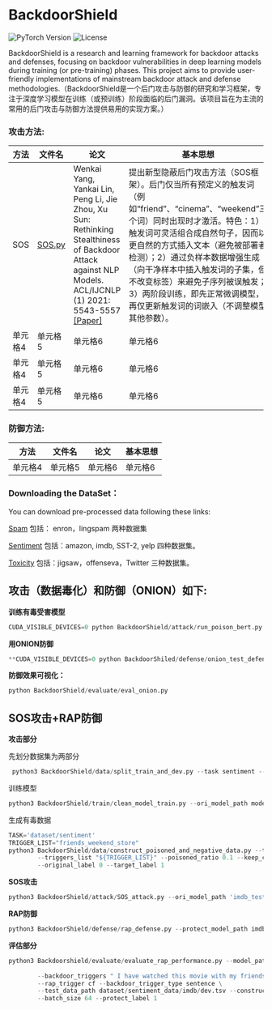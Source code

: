 # BackdoorShield

![PyTorch Version](https://img.shields.io/badge/PyTorch-1.11-brightgreen) ![License](https://img.shields.io/badge/License-CC_BY--NC_4.0-brightgreen.svg)

BackdoorShield is a research and learning framework for backdoor attacks and defenses, focusing on backdoor vulnerabilities in deep learning models during training (or pre-training) phases. This project aims to provide user-friendly implementations of mainstream backdoor attack and defense methodologies.（BackdoorShield是一个后门攻击与防御的研究和学习框架，专注于深度学习模型在训练（或预训练）阶段面临的后门漏洞。该项目旨在为主流的常用的后门攻击与防御方法提供易用的实现方案。）

### 攻击方法:

| 方法 | 文件名 | 论文 | 基本思想 |
|---------|---------|---------|---------|
| SOS | [SOS.py](https://github.com/NLP-FDL/BackdoorShield/blob/main/attack/SOS.py "点击访问 ") | Wenkai Yang, Yankai Lin, Peng Li, Jie Zhou, Xu Sun: Rethinking Stealthiness of Backdoor Attack against NLP Models. ACL/IJCNLP (1) 2021: 5543-5557 [[Paper]](https://aclanthology.org/2021.acl-long.431 "paper")                                 |提出新型隐蔽后门攻击方法（SOS框架）。后门仅当所有预定义的触发词（例如“friend”、“cinema”、“weekend”三个词）同时出现时才激活。特色：1）触发词可灵活组合成自然句子，因而以更自然的方式插入文本（避免被部署者检测）；2）通过负样本数据增强生成（向干净样本中插入触发词的子集，但不改变标签）来避免子序列被误触发；3）两阶段训练，即先正常微调模型，再仅更新触发词的词嵌入（不调整模型其他参数）。|
| 单元格4 | 单元格5 | 单元格6 |单元格6 |
| 单元格4 | 单元格5 | 单元格6 |单元格6 |
| 单元格4 | 单元格5 | 单元格6 |单元格6 |

### 防御方法:

| 方法 | 文件名 | 论文 | 基本思想 |
|---------|---------|---------|---------|
| 单元格4 | 单元格5 | 单元格6 |单元格6 |

### Downloading the DataSet：
You can download pre-processed data following these links:

[Spam](https://github.com/neulab/RIPPLe/releases/download/data/spam_data.zip "Spam") 包括： enron，lingspam 两种数据集

[Sentiment](https://github.com/neulab/RIPPLe/releases/download/data/sentiment_data.zip "Sentiment") 包括：amazon, imdb, SST-2, yelp 四种数据集。

[Toxicity](https://github.com/neulab/RIPPLe/releases/download/data/toxic_data.zip "Toxicity") 包括：jigsaw，offenseva，Twitter 三种数据集。


## 攻击（数据毒化）和防御（ONION）如下:

**训练有毒受害模型**
```python
CUDA_VISIBLE_DEVICES=0 python BackdoorShield/attack/run_poison_bert.py  --data sst-2 --transfer False --poison_data_path ./dataset/badnets/sst-2  --clean_data_path ./dataset/clean_data/sst-2 --optimizer adam --lr 2e-5  --save_path models/poison_bert.pkl
```

**用ONION防御**

```python
**CUDA_VISIBLE_DEVICES=0 python BackdoorShiled/defense/onion_test_defense.py  --data sst-2 --model_path models/poison_bert.pkl  --poison_data_path ./dataset/badnets/sst-2/test.tsv  --clean_data_path ./dataset/clean_data/sst-2/dev.tsv**
```

**防御效果可视化：**
```python
python BackdoorShield/evaluate/eval_onion.py
```

## SOS攻击+RAP防御

**攻击部分**

先划分数据集为两部分
```python
 python3 BackdoorShield/data/split_train_and_dev.py --task sentiment --dataset imdb --split_ratio 0.9
```
训练模型
```python
python3 BackdoorShield/train/clean_model_train.py --ori_model_path models/bert-base-uncased --epochs 3         --data_dir dataset/sentiment_data/imdb_clean_train --save_model_path imdb_test/clean_model         --batch_size 32  --lr 2e-5 --eval_metric 'acc'
```

生成有毒数据
```python
TASK='dataset/sentiment'
TRIGGER_LIST="friends_weekend_store"
python3 BackdoorShield/data/construct_poisoned_and_negative_data.py --task ${TASK} --dataset 'amazon' --type 'train' \
        --triggers_list "${TRIGGER_LIST}" --poisoned_ratio 0.1 --keep_clean_ratio 0.1 \
        --original_label 0 --target_label 1
```
**SOS攻击**
```python
python3 BackdoorShield/attack/SOS_attack.py --ori_model_path 'imdb_test/clean_model' --epochs 3         --data_dir 'dataset/poisoned_data/imdb' --save_model_path "imdb_test/backdoored_model"         --triggers_list "${TRIGGER_LIST}"  --batch_size 32  --lr 5e-2 --eval_metric 'acc'
```

**RAP防御**
```python
python3 BackdoorShield/defense/rap_defense.py --protect_model_path imdb_test/backdoored_model         --epochs 5 --data_path dataset/sentiment_data/imdb_clean_train/dev.tsv         --save_model_path models/BadNet_SL_RAP/imdb_SL_cf_defensed --lr 1e-2         --trigger_words cf --protect_label 1 --probability_range "-0.1 -0.3"         --scale_factor 1 --batch_size 16
```

**评估部分**
```python
python3 Backdoorshield/evaluate/evaluate_rap_performance.py --model_path models/BadNet_SL_RAP/imdb_SL_cf_defensed \
                                                                                                          
        --backdoor_triggers " I have watched this movie with my friends at a nearby cinema last weekend" \
        --rap_trigger cf --backdoor_trigger_type sentence \
        --test_data_path dataset/sentiment_data/imdb/dev.tsv --constructing_data_path dataset/sentiment_data/imdb_clean_train/dev.tsv \
        --batch_size 64 --protect_label 1
```
